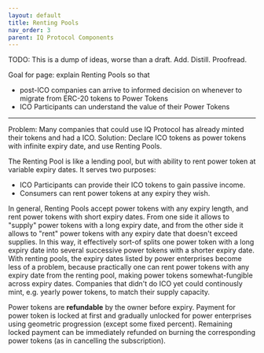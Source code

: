 ```yaml
---
layout: default
title: Renting Pools
nav_order: 3
parent: IQ Protocol Components
---
```


TODO: This is a dump of ideas, worse than a draft. Add. Distill. Proofread.

Goal for page: explain Renting Pools so that
- post-ICO companies can arrive to informed decision on whenever to migrate from ERC-20 tokens to Power Tokens
- ICO Participants can understand the value of their Power Tokens

****

Problem: Many companies that could use IQ Protocol has already minted their tokens and had a ICO.
Solution: Declare ICO tokens as power tokens with infinite expiry date, and use Renting Pools.

The Renting Pool is like a lending pool, but with ability to rent power token at variable expiry dates.
It serves two purposes:
- ICO Participants can provide their ICO tokens to gain passive income.
- Consumers can rent power tokens at any expiry they wish.

In general, Renting Pools accept power tokens with any expiry length, and rent power tokens with short expiry dates.
From one side it allows to "supply" power tokens with a long expiry date, and from the other side it allows to "rent" power tokens with any expiry date that doesn't exceed supplies.
In this way, it effectively sort-of splits one power token with a long expiry date into several successive power tokens with a shorter expiry date.
With renting pools, the expiry dates listed by power enterprises become less of a problem, because practically one can rent power tokens with any expiry date from the renting pool, making power tokens somewhat-fungible across expiry dates.
Companies that didn't do ICO yet could continously mint, e.g. yearly power tokens, to match their supply capacity.

Power tokens are **refundable** by the owner before expiry.
Payment for power token is locked at first and gradually unlocked for power enterprises using geometric progression (except some fixed percent).
Remaining locked payment can be immediately refunded on burning the corresponding power tokens (as in cancelling the subscription).
